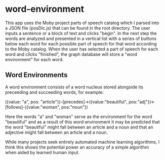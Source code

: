 word-environment
================

This app uses the Moby project parts of speech catalog which I parsed into a JSON file (posDic.js) that can be found in the root directory. The user inputs a sentence or a block of text and clicks "begin". In the next step the words are analyzed and presented in a vertical list with a series of buttons below each word for each possible part of speech for that word according to the Moby catalog. When the user has selected a part of speech for each word and clicks "finished", the graph database will store a "word environment" for each word.

Word Environments
-----------------

A word environment consists of a word nucleus stored alongside its preceeding and succeeding words, for example:

({value: "a", pos: "article"})-[precedes]->({value:"beautiful", pos:"adj"})<-[follows]-({value:"woman", pos:"noun"})

Here the words "a" and "woman" serve as the environment for the word "beautiful" and as a result of this word environment it may be predicted that the word "beautiful" might fall between an article and a noun and that an adjective might fall between an article and a noun.

While many projects seek entirely automated machine learning algorithms, I think this shows the potential power an accuracy of a simple algorithm when aided by learned human input.
